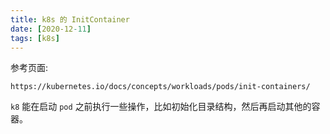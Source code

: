 ```yaml
---
title: k8s 的 InitContainer
date: [2020-12-11]
tags: [k8s]
---
```

参考页面:
```
https://kubernetes.io/docs/concepts/workloads/pods/init-containers/
```
`k8` 能在启动 `pod` 之前执行一些操作，比如初始化目录结构，然后再启动其他的容器。
